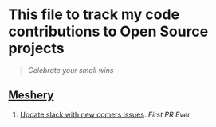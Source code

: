 # This file to track my code contributions to Open Source projects 

> *Celebrate your small wins* 

## [Meshery](https://meshery.io/)
1. [Update slack with new comers issues](https://github.com/meshery/meshery-nsm/pull/136). *First PR Ever* 
